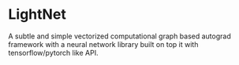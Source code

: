 # LightNet
A subtle and simple vectorized computational graph based autograd framework with a neural network library built on top it with tensorflow/pytorch like API.
